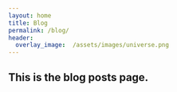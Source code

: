 ```yaml
---
layout: home
title: Blog
permalink: /blog/
header:
  overlay_image:  /assets/images/universe.png
---
```

## This is the blog posts page.